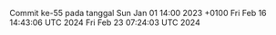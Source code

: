 Commit ke-55 pada tanggal Sun Jan 01 14:00 2023 +0100
Fri Feb 16 14:43:06 UTC 2024
Fri Feb 23 07:24:03 UTC 2024
